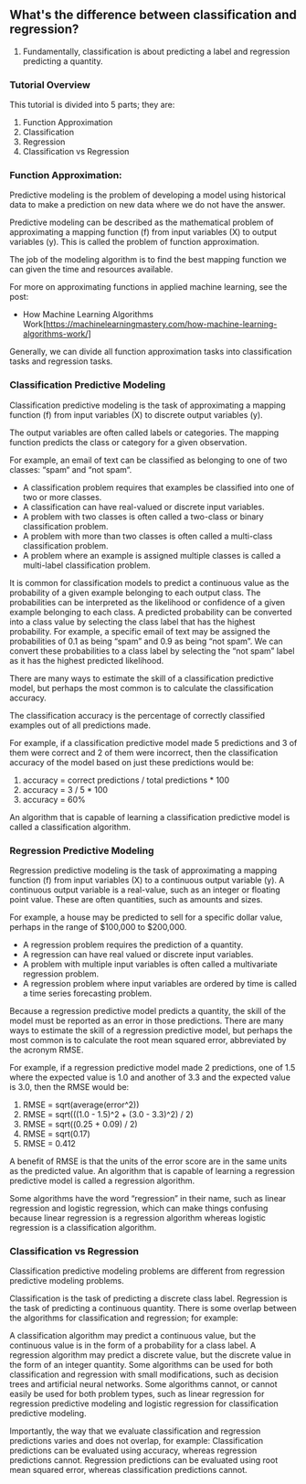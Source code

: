## What's the difference between classification and regression?

1. Fundamentally, classification is about predicting a label and regression predicting
a quantity.

### Tutorial Overview

This tutorial is divided into 5 parts; they are:
1. Function Approximation
2. Classification
3. Regression
4. Classification vs Regression


### Function Approximation:
Predictive modeling is the problem of developing a model using historical data to make a prediction on new data where we do not have the answer.

Predictive modeling can be described as the mathematical problem of approximating a mapping function (f) from input variables (X) to output variables (y). 
This is called the problem of function approximation.

The job of the modeling algorithm is to find the best mapping function we can given the time and resources available.

For more on approximating functions in applied machine learning, see the post:
* How Machine Learning Algorithms Work[https://machinelearningmastery.com/how-machine-learning-algorithms-work/]

Generally, we can divide all function approximation tasks into classification tasks and regression tasks.


### Classification Predictive Modeling

Classification predictive modeling is the task of approximating a mapping function (f) from input variables (X) to discrete output variables (y).

The output variables are often called labels or categories. The mapping function predicts the class or category for a given observation.

For example, an email of text can be classified as belonging to one of two classes: “spam“ and “not spam“.

* A classification problem requires that examples be classified into one of two or more classes.
* A classification can have real-valued or discrete input variables.
* A problem with two classes is often called a two-class or binary classification problem.
* A problem with more than two classes is often called a multi-class classification problem.
* A problem where an example is assigned multiple classes is called a multi-label classification problem.

It is common for classification models to predict a continuous value as the probability of a given example belonging to each output class. 
The probabilities can be interpreted as the likelihood or confidence of a given example belonging to each class. 
A predicted probability can be converted into a class value by selecting the class label that has the highest probability.
For example, a specific email of text may be assigned the probabilities of 0.1 as being “spam” and 0.9 as being “not spam”. 
We can convert these probabilities to a class label by selecting the “not spam” label as it has the highest predicted likelihood.

There are many ways to estimate the skill of a classification predictive model, but perhaps the most common is to calculate the classification accuracy.

The classification accuracy is the percentage of correctly classified examples out of all predictions made.

For example, if a classification predictive model made 5 predictions and 3 of them were correct and 2 of them were incorrect, then the classification accuracy of the model based on just these predictions would be:

1. accuracy = correct predictions / total predictions * 100
2. accuracy = 3 / 5 * 100
3. accuracy = 60%

An algorithm that is capable of learning a classification predictive model is called a classification algorithm.

### Regression Predictive Modeling
Regression predictive modeling is the task of approximating a mapping function (f) from input variables (X) to a continuous output variable (y).
A continuous output variable is a real-value, such as an integer or floating point value. These are often quantities, such as amounts and sizes.

For example, a house may be predicted to sell for a specific dollar value, perhaps in the range of $100,000 to $200,000.

* A regression problem requires the prediction of a quantity.
* A regression can have real valued or discrete input variables.
* A problem with multiple input variables is often called a multivariate regression problem.
* A regression problem where input variables are ordered by time is called a time series forecasting problem.

Because a regression predictive model predicts a quantity, the skill of the model must be reported as an error in those predictions.
There are many ways to estimate the skill of a regression predictive model, but perhaps the most common is to calculate the root mean squared error, abbreviated by the acronym RMSE.

For example, if a regression predictive model made 2 predictions, one of 1.5 where the expected value is 1.0 and another of 3.3 and the expected value is 3.0, then the RMSE would be:
1. RMSE = sqrt(average(error^2))
2. RMSE = sqrt(((1.0 - 1.5)^2 + (3.0 - 3.3)^2) / 2)
3. RMSE = sqrt((0.25 + 0.09) / 2)
4. RMSE = sqrt(0.17)
5. RMSE = 0.412

A benefit of RMSE is that the units of the error score are in the same units as the predicted value.
An algorithm that is capable of learning a regression predictive model is called a regression algorithm.

Some algorithms have the word “regression” in their name, such as linear regression 
and logistic regression, which can make things confusing because linear regression is a regression algorithm whereas logistic regression is a classification algorithm.


### Classification vs Regression

Classification predictive modeling problems are different from regression predictive modeling problems.

Classification is the task of predicting a discrete class label.
Regression is the task of predicting a continuous quantity.
There is some overlap between the algorithms for classification and regression; for example:

A classification algorithm may predict a continuous value, but the continuous value is in the form of a probability for a class label.
A regression algorithm may predict a discrete value, but the discrete value in the form of an integer quantity.
Some algorithms can be used for both classification and regression with small modifications, such as decision trees and artificial neural networks. Some algorithms cannot, or cannot easily be used for both problem types, such as linear regression for regression predictive modeling and logistic regression for classification predictive modeling.

Importantly, the way that we evaluate classification and regression predictions varies and does not overlap, for example:
Classification predictions can be evaluated using accuracy, whereas regression predictions cannot.
Regression predictions can be evaluated using root mean squared error, whereas classification predictions cannot.

